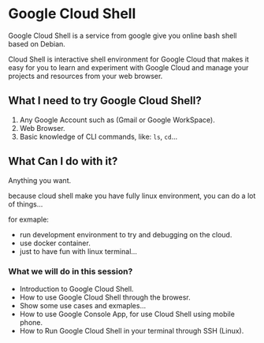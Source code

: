 # Google Cloud Shell

Google Cloud Shell is a service from google give you online bash shell based on Debian.

Cloud Shell is interactive shell environment for Google Cloud that makes it easy for you to learn and experiment with Google Cloud and manage your projects and resources from your web browser.

## What I need to try Google Cloud Shell?

1. Any Google Account such as (Gmail or Google WorkSpace).
2. Web Browser.
3. Basic knowledge of CLI commands, like: `ls`, `cd`...

## What Can I do with it?

Anything you want.

because cloud shell make you have fully linux environment, you can do a lot of things...

for exmaple: 

- run development environment to try and debugging on the cloud.
- use docker container.
- just to have fun with linux terminal...

### What we will do in this session? 

-  Introduction to Google Cloud Shell.
-  How to use Google Cloud Shell through the browesr.
-  Show some use cases and exmaples...
-  How to use Google Console App, for use Cloud Shell using mobile phone.
-  How to Run Google Cloud Shell in your terminal through SSH (Linux).
